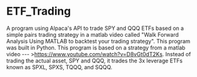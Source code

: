 # ETF_Trading
A program using Alpaca's API to trade SPY and QQQ ETFs based on a simple pairs trading strategy in a matlab video called "Walk Forward Analysis Using MATLAB to backtest your trading strategy".
This program was built in Python.
This program is based on a strategy from a matlab video --- >https://www.youtube.com/watch?v=D8vGt0dT2Ks.
Instead of trading the actual asset, SPY and QQQ, it trades the 3x leverage ETFs known as SPXL, SPXS, TQQQ, and SQQQ.
